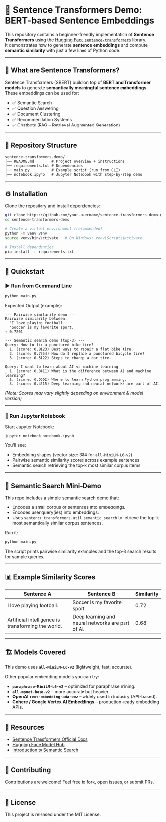 # 🧠 Sentence Transformers Demo: BERT-based Sentence Embeddings

This repository contains a beginner-friendly implementation of **Sentence Transformers** using the [Hugging Face `sentence-transformers`](https://www.sbert.net/) library.  
It demonstrates how to generate **sentence embeddings** and compute **semantic similarity** with just a few lines of Python code.

---

## 📌 What are Sentence Transformers? 

Sentence Transformers (SBERT) build on top of **BERT and Transformer models** to generate **semantically meaningful sentence embeddings**.  
These embeddings can be used for:

- ✅ Semantic Search  
- ✅ Question Answering  
- ✅ Document Clustering  
- ✅ Recommendation Systems  
- ✅ Chatbots (RAG – Retrieval Augmented Generation)  

---

## 📂 Repository Structure

```
sentence-transformers-demo/
│── README.md        # Project overview + instructions
│── requirements.txt # Dependencies
│── main.py          # Example script (run from CLI)
│── notebook.ipynb   # Jupyter Notebook with step-by-step demo
```

---

## ⚙️ Installation

Clone the repository and install dependencies:

```bash
git clone https://github.com/your-username/sentence-transformers-demo.git
cd sentence-transformers-demo

# Create a virtual environment (recommended)
python -m venv venv
source venv/bin/activate   # On Windows: venv\Scripts\activate

# Install dependencies
pip install -r requirements.txt
```

---

## 🚀 Quickstart

### ▶️ Run from Command Line
```bash
python main.py
```

Expected Output (example):
```
--- Pairwise similarity demo ---
Pairwise similarity between:
  'I love playing football.'
  'Soccer is my favorite sport.'
→ 0.7201

--- Semantic search demo (top-3) ---
Query: How to fix a punctured bike tire?
  1. (score: 0.8123) Best ways to repair a flat bike tire.
  2. (score: 0.7954) How do I replace a punctured bicycle tire?
  3. (score: 0.5122) Steps to change a car tire.

Query: I want to learn about AI vs machine learning
  1. (score: 0.8411) What is the difference between AI and machine learning?
  2. (score: 0.5302) Where to learn Python programming.
  3. (score: 0.4215) Deep learning and neural networks are part of AI.
```

*(Note: Scores may vary slightly depending on environment & model version)*

---

### 📓 Run Jupyter Notebook
Start Jupyter Notebook:
```bash
jupyter notebook notebook.ipynb
```

You’ll see:
- Embedding shapes (vector size: 384 for `all-MiniLM-L6-v2`)  
- Pairwise semantic similarity scores across example sentences  
- Semantic search retrieving the top-k most similar corpus items  

---

## 🔎 Semantic Search Mini-Demo

This repo includes a simple semantic search demo that:
- Encodes a small corpus of sentences into embeddings.
- Encodes user query(ies) into embeddings.
- Uses `sentence_transformers.util.semantic_search` to retrieve the top-k most semantically similar corpus sentences.

Run it:
```bash
python main.py
```

The script prints pairwise similarity examples and the top-3 search results for sample queries.

---

## 📊 Example Similarity Scores

| Sentence A                           | Sentence B                               | Similarity |
|--------------------------------------|------------------------------------------|------------|
| I love playing football.             | Soccer is my favorite sport.              | 0.72       |
| Artificial intelligence is transforming the world. | Deep learning and neural networks are part of AI. | 0.68       |

---

## 🏗️ Models Covered

This demo uses **`all-MiniLM-L6-v2`** (lightweight, fast, accurate).  

Other popular embedding models you can try:
- **`paraphrase-MiniLM-L6-v2`** – optimized for paraphrase mining.  
- **`all-mpnet-base-v2`** – more accurate but heavier.  
- **OpenAI `text-embedding-ada-002`** – widely used in industry (API-based).  
- **Cohere / Google Vertex AI Embeddings** – production-ready embedding APIs.  

---

## 📌 Resources

- [Sentence Transformers Official Docs](https://www.sbert.net/)  
- [Hugging Face Model Hub](https://huggingface.co/models)  
- [Introduction to Semantic Search](https://www.sbert.net/examples/applications/semantic-search/README.html)  

---

## 🤝 Contributing

Contributions are welcome! Feel free to fork, open issues, or submit PRs.

---

## 📜 License

This project is released under the MIT License.
